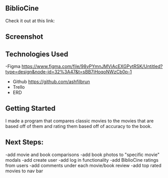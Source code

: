 ## BiblioCine

Check it out at this link: 

## Screenshot

## Technologies Used
 -Figma https://www.figma.com/file/98vPYmnJMViAcEXGPytRSK/Untitled?type=design&node-id=32%3A47&t=sBB7iHoqoNWzCb0p-1
 - Github https://github.com/ashfilbrun
- Trello
- ERD 

## Getting Started

I made a program that compares classic movies to the movies that are based off of them and rating them based off of accuracy to the book. 

## Next Steps:

-add movie and book comparisons
-add book photos to "specific movie" modals
-add create user 
-add log in functionality
-add BiblioCine ratings from users
-add comments under each movie/book review
-add top rated movies to nav bar


